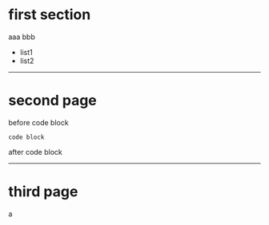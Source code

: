 # first section

aaa
bbb

* list1
* list2

***

# second page

before code block

    code block

after code block

***

# third page

a
